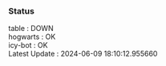 ### Status


table : DOWN  
hogwarts : OK  
icy-bot : OK  
Latest Update : 2024-06-09 18:10:12.955660
